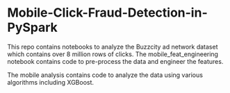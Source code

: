 # Mobile-Click-Fraud-Detection-in-PySpark

This repo contains notebooks to analyze the Buzzcity ad network dataset which contains over 8 million rows of clicks.
The mobile_feat_engineering notebook contains code to pre-process the data and engineer the features.

The mobile analysis contains code to analyze the data using various algorithms including XGBoost.
